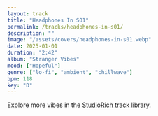 ```yaml
---
layout: track
title: "Headphones In S01"
permalink: /tracks/headphones-in-s01/
description: ""
image: "/assets/covers/headphones-in-s01.webp"
date: 2025-01-01
duration: "2:42"
album: "Stranger Vibes"
mood: ["Hopeful"]
genre: ["lo-fi", "ambient", "chillwave"]
bpm: 118
key: "D"
---
```


Explore more vibes in the [StudioRich track library](/tracks/).
